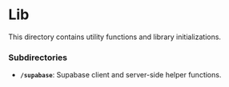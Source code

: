 # Lib

This directory contains utility functions and library initializations.

### **Subdirectories**

- **`/supabase`**: Supabase client and server-side helper functions.
